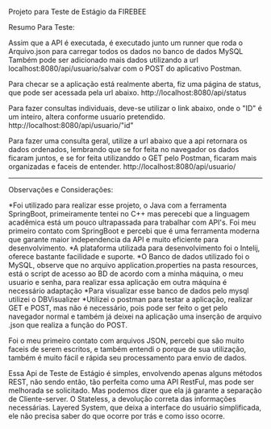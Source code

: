 Projeto para Teste de Estágio da FIREBEE

Resumo Para Teste:

Assim que a API é executada, é executado junto um runner que roda o Arquivo.json para carregar todos os dados no banco de dados MySQL
Também pode ser adicionado mais dados utilizando a url localhost:8080/api/usuario/salvar com o POST do aplicativo Postman.

Para checar se a aplicação está realmente aberta, fiz uma página de status, que pode ser acessada pela url abaixo.
http://localhost:8080/api/status

Para fazer consultas individuais, deve-se utilizar o link abaixo, onde o "ID" é um inteiro, altera conforme usuario pretendido.
http://localhost:8080/api/usuario/"id"

Para fazer uma consulta geral, utilize a url abaixo que a api retornara os dados ordenados, lembrando que se for feita no navegador os dados ficaram juntos, e se for feita utilizanddo o GET pelo Postman, ficaram mais organizadas e faceis de entender.
http://localhost:8080/api/usuario/

-----------

Observações e Considerações:

*Foi utilizado para realizar esse projeto, o Java com a ferramenta SpringBoot, primeiramente tentei no C++ mas perecebi que a linguagem acadêmica está um pouco ultrapassada para trabalhar com API's. Foi meu primeiro contato com SpringBoot e percebi que é uma ferramenta moderna que garante maior independencia da API e muito eficiente para desenvolvimento. 
*A plataforma utilizada para desenvolvimento foi o Intelij, oferece bastante facilidade e suporte.
*O Banco de dados utilizado foi o MySQL, observe que no arquivo application.properties na pasta resources, está o script de acesso ao BD de acordo com a minha máquina, o meu usuario e senha, para realizar essa aplicação em outra máquina é necessário adaptação
*Para visualizar esse banco de dados pelo mysql utilizei o DBVisualizer
*Utilizei o postman para testar a aplicação, realizar GET e POST, mas não é necessário, pois pode ser feito o get pelo navegador normal e também já deixei na aplicação uma inserção de arquivo .json que realiza a função do POST.

Foi o meu primeiro contato com arquivos JSON, percebi que são muito faceis de serem escritos, e também entendi o porque de sua utilização, também é muito fácil e rápida seu processamento para envio de dados.

Essa Api de Teste de Estágio é simples, envolvendo apenas alguns métodos REST, não sendo então, tão perfeita como uma API RestFul, mas pode ser melhorada se solicitado. Mas podemos dizer que ela já garante a separação de Cliente-server. O Stateless, a devolução correta das informações necessárias. Layered System, que deixa a interface do usuário simplificada, ele não precisa saber do que ocorre por trás e como isso ocorre. 
